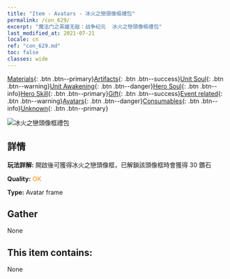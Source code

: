 ```yaml
---
title: "Item - Avatars - 冰火之戀頭像框禮包"
permalink: /con_629/
excerpt: "魔法门之英雄无敌：战争纪元  冰火之戀頭像框禮包"
last_modified_at: 2021-07-21
locale: cn
ref: "con_629.md"
toc: false
classes: wide
---
```

 [Materials](/ItemsCN/){: .btn .btn--primary}[Artifacts](/ItemsCN/Artifacts/){: .btn .btn--success}[Unit Soul](/ItemsCN/UnitSoul/){: .btn .btn--warning}[Unit Awakening](/ItemsCN/UnitAwakening/){: .btn .btn--danger}[Hero Soul](/ItemsCN/HeroSoul/){: .btn .btn--info}[Hero Skill](/ItemsCN/HeroSkill/){: .btn .btn--primary}[Gift](/ItemsCN/Gift/){: .btn .btn--success}[Event related](/ItemsCN/Events/){: .btn .btn--warning}[Avatars](/ItemsCN/Avatars/){: .btn .btn--danger}[Consumables](/ItemsCN/Consumables/){: .btn .btn--info}[Unknown](/ItemsCN/Unknown/){: .btn .btn--primary}

 ![冰火之戀頭像框禮包](/images/t/i_907003.png)

## 詳情
 **玩法詳解:** 開啟後可獲得冰火之戀頭像框，已解鎖該頭像框時會獲得 30 鑽石

 **Quality:** <span style="color: #FF8C00">OK</span>

 **Type:** Avatar frame

## Gather

  None

## This item contains:

  None


